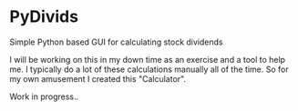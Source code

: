 # PyDivids
Simple Python based GUI for calculating stock dividends

I will be working on this in my down time as an exercise and a tool to help me.
I typically do a lot of these calculations manually all of the time.
So for my own amusement I created this "Calculator".

Work in progress..
